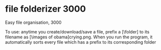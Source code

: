 # file folderizer 3000
 Easy file organisation, 3000

To use: anytime you create/download/save a file, prefix a [\folder] to its filename as [\images of obama]crying.png.
When you run the program, it automatically sorts every file which has a prefix to its corresponding folder